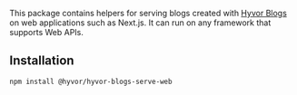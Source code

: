 This package contains helpers for serving blogs created with [Hyvor Blogs](https://hyvor.com/blogs) on web applications such as Next.js. It can run on any framework that supports Web APIs.

## Installation

```bash
npm install @hyvor/hyvor-blogs-serve-web
```

